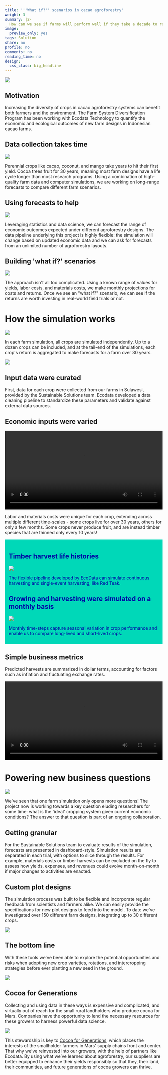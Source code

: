 ```yaml
---
title: '''What if?'' scenarios in cacao agroforestry'
weight: 3
summary: |2-
  How can we see if farms will perform well if they take a decade to reach maturity? Using a combination of farm data and computer simulations, we can see how things will play out before planting a single seed.
image:
  preview_only: yes
tags: Solution
share: no
profile: no
comments: no
reading_time: no
design:
  css_class: big_headline
---
```


<style>
p.caption {
  font-size: 0.8em;
  padding: 0px 0px 40px 0px;
}
qt {
  color: #525252;
}
</style>

<img src="landscape.jpg" style="border-radius: 5%;" />

## Motivation

Increasing the diversity of crops in cacao agroforestry systems can benefit both farmers and the environment. The Farm System Diversification Program has been working with Ecodata Technology to quantify the economic and ecological outcomes of new farm designs in Indonesian cacao farms.

## Data collection takes time

<img src="collection.jpg" style="border-radius: 5%;" />

Perennial crops like cacao, coconut, and mango take years to hit their first yield. Cocoa trees fruit for 30 years, meaning most farm designs have a life cycle longer than most research programs. Using a combination of high-quality farm data and computer simulations, we are working on long-range forecasts to compare different farm scenarios.

## Using forecasts to help

<!-- The webm version loses the pause at the end, so I've retained gifs for the timelapse animations. Just uncomment to revert to the webms. -->

<!-- <video autoplay loop style="width:100%" controls src="cocoa_sim.webm"></video> -->

<img src="cocoa_mars.gif" />

Leveraging statistics and data science, we can forecast the range of economic outcomes expected under different agroforestry designs. The data pipeline underlying this project is highly flexible: the simulation will change based on updated economic data and we can ask for forecasts from an unlimited number of agroforestry layouts.

## Building 'what if?' scenarios

<img src="nursury.jpg" style="border-radius: 5%;" />

The approach isn't all too complicated. Using a known range of values for yields, labor costs, and materials costs, we make monthly projections for costs and returns. Once we see an "what if?" scenario, we can see if the returns are worth investing in real-world field trials or not.

# How the simulation works

<!-- The webm version loses the pause at the end, so I've retained gifs for the two timelapse animations. Just uncomment to revert to the webms. -->

<!-- <video autoplay loop style="width:100%" controls src="facet_time.webm"></video> -->

<img src="facet_mars.gif" />

In each farm simulation, all crops are simulated independently. Up to a dozen crops can be included, and at the tail-end of the simulations, each crop's return is aggregated to make forecasts for a farm over 30 years.

<img src="agg_mars.gif" />

## Input data were curated

First, data for each crop were collected from our farms in Sulawesi, provided by the Sustainable Solutions team. Ecodata developed a data cleaning pipeline to standardize these parameters and validate against external data sources.

## Economic inputs were varied

<video autoplay loop style="width:100%" controls src="inputs.webm"></video>

Labor and materials costs were unique for each crop, extending across multiple different time-scales - some crops live for over 30 years, others for only a few months. Some crops never produce fruit, and are instead timber species that are thinned only every 10 years!

<!-- Have to use html tags rather than markdown to get the coloured box panels to look right. Copy them or just let me know which bits you'd like in boxes and I'll do it tomorrow. -->

<div style="background-color:  #00D8B8; color: #0000A5; padding: 12px">

<h2 style="color: #0000A5"> Timber harvest life histories </h2>

<img src="thinning.jpeg" style="border-radius: 5%;" />

The flexible pipeline developed by EcoData can simulate continuous harvesting and single-event harvesting, like Red Teak.

<h2 style="color: #0000A5"> Growing and harvesting were simulated on a monthly basis </h2>

<img src="run_sim.gif" />

Monthly time-steps capture seasonal variation in crop performance and enable us to compare long-lived and short-lived crops.

</div>

## Simple business metrics

Predicted harvests are summarized in dollar terms, accounting for factors such as inflation and fluctuating exchange rates.

<video autoplay loop style="width:100%" controls src="output_dots.webm"></video>

# Powering new business questions

<img src="cocoa.jpg" style="border-radius: 5%;" />

We've seen that one farm simulation only opens more questions! The project now is working towards a key question eluding researchers for some time: what is the 'ideal' cropping system given current economic conditions? The answer to that question is part of an ongoing collaboration.

## Getting granular

For the Sustainable Solutions team to evaluate results of the simulation, forecasts are presented in dashboard-style. Simulation results are separated in each trial, with options to slice through the results. For example, materials costs or timber harvests can be excluded on the fly to assess how yields, expenses, and revenues could evolve month-on-month if major changes to activities are enacted.

## Custom plot designs

The simulation process was built to be flexible and incorporate regular feedback from scientists and farmers alike. We can easily provide the specifications for new plot designs to feed into the model. To date we've investigated over 150 different farm designs, integrating up to 30 different crops.

<img src="AF Design 1.JPG" />

## The bottom line

With these tools we've been able to explore the potential opportunities and risks when adopting new crop varieties, rotations, and intercropping strategies before ever planting a new seed in the ground.

<img src="plots.jpg" style="border-radius: 5%;" />

## Cocoa for Generations

Collecting and using data in these ways is expensive and complicated, and virtually out of reach for the small rural landholders who produce cocoa for Mars. Companies have the opportunity to lend the necessary resources for these growers to harness powerful data science.

<img src="beans.jpeg" style="border-radius: 5%;" />

This stewardship is key to [Cocoa for Generations](https://www.mars.com/sustainability-plan/cocoa-for-generations), which places the interests of the smallholder farmers in Mars' supply chains front and center. That why we’ve reinvested into our growers, with the help of partners like Ecodata. By using what we’ve learned about agroforestry, our suppliers are better equipped to enhance their yields responsibly so that they, their land, their communities, and future generations of cocoa growers can thrive. 
